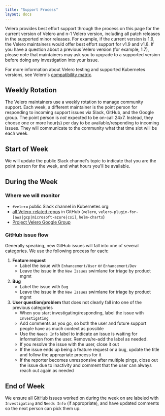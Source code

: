 ```yaml
---
title: "Support Process"
layout: docs
---
```



Velero provides best effort support through the process on this page for the current version of Velero and n-1 Velero version, including all patch releases in the supported minor releases. For example, if the current version is 1.9, the Velero maintainers would offer best effort support for v1.9 and v1.8. If you have a question about a previous Velero version (for example, 1.7), please note that maintainers may ask you to upgrade to a supported version before doing any investigation into your issue.

For more information about Velero testing and supported Kubernetes versions, see Velero's [compatibility matrix](https://github.com/vmware-tanzu/velero/blob/main/README.md#velero-compatibility-matrix).


## Weekly Rotation

The Velero maintainers use a weekly rotation to manage community support. Each week, a different maintainer is the point person for responding to incoming support issues via Slack, GitHub, and the Google group. The point person is *not* expected to be on-call 24x7. Instead, they choose one or more hour(s) per day to be available/responding to incoming issues. They will communicate to the community what that time slot will be each week.

## Start of Week

We will update the public Slack channel's topic to indicate that you are the point person for the week, and what hours you'll be available.

## During the Week

### Where we will monitor
- `#velero` public Slack channel in Kubernetes org
- [all Velero-related repos][0] in GitHub (`velero`, `velero-plugin-for-[aws|gcp|microsoft-azure|csi]`, `helm-charts`)
- [Project Velero Google Group][1]

### GitHub issue flow

Generally speaking, new GitHub issues will fall into one of several categories. We use the following process for each:

1. **Feature request**
    - Label the issue with `Enhancement/User` or `Enhancement/Dev`
    - Leave the issue in the `New Issues` swimlane for triage by product mgmt
1. **Bug**
    - Label the issue with `Bug`
    - Leave the issue in the `New Issues` swimlane for triage by product mgmt
1. **User question/problem** that does not clearly fall into one of the previous categories
    - When you start investigating/responding, label the issue with `Investigating`
    - Add comments as you go, so both the user and future support people have as much context as possible
    - Use the `Needs Info` label to indicate an issue is waiting for information from the user. Remove/re-add the label as needed.
    - If you resolve the issue with the user, close it out
    - If the issue ends up being a feature request or a bug, update the title and follow the appropriate process for it
    - If the reporter becomes unresponsive after multiple pings, close out the issue due to inactivity and comment that the user can always reach out again as needed

## End of Week

We ensure all GitHub issues worked on during the week on are labeled with `Investigating` and `Needs Info` (if appropriate), and have updated comments so the next person can pick them up.

[0]: https://github.com/vmware-tanzu?q=velero&type=&language=
[1]: https://groups.google.com/forum/#!forum/projectvelero
